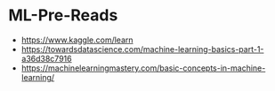 # ML-Pre-Reads
- https://www.kaggle.com/learn
- https://towardsdatascience.com/machine-learning-basics-part-1-a36d38c7916
- https://machinelearningmastery.com/basic-concepts-in-machine-learning/
